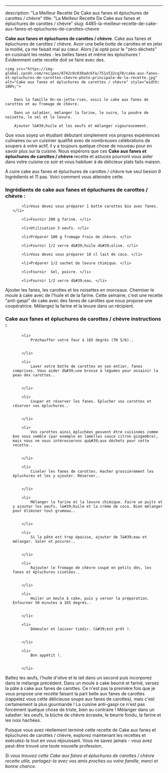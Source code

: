 ---
description: "La Meilleur Recette De Cake aux fanes et épluchures de carottes / chèvre"
title: "La Meilleur Recette De Cake aux fanes et épluchures de carottes / chèvre"
slug: 4485-la-meilleur-recette-de-cake-aux-fanes-et-epluchures-de-carottes-chevre

<p>
	<strong>Cake aux fanes et épluchures de carottes / chèvre</strong>. 
	Cake aux fanes et épluchures de carottes / chèvre. Avoir une belle botte de carottes et en jeter la moitié, ça me faisait mal au cœur. Alors j&#39;ai opté pour le &#34;zéro déchets&#34; en cuisinant les restes : les belles fanes et même les épluchures ! Évidemment cette recette doit se faire avec des.
</p>
<p>
	
	<img src="https://img-global.cpcdn.com/recipes/8742c0c038adc6fa/751x532cq70/cake-aux-fanes-et-epluchures-de-carottes-chevre-photo-principale-de-la-recette.jpg" alt="Cake aux fanes et épluchures de carottes / chèvre" style="width: 100%;">
	
	
		Dans la famille On-ne-jette-rien, voici le cake aux fanes de carottes et au fromage de chèvre.
	
		Dans un saladier, mélanger la farine, le sucre, la poudre de noisette, le sel et la levure.
	
		Ajouter l&#39;huile et les oeufs et mélanger vigoureusement.
	
</p>

Que vous soyez un étudiant débutant simplement vos propres expériences culinaires ou un cuisinier qualifié avec de nombreuses célébrations de soupers à votre actif, il y a toujours quelque chose de nouveau pour en savoir plus sur la cuisine. Nous espérons que ces <strong> Cake aux fanes et épluchures de carottes / chèvre </strong> recette et astuces pourront vous aider dans votre cuisine ce soir et vous habituer à de délicieux plats faits maison.

<!--inarticleads1-->

À cuire cake aux fanes et épluchures de carottes / chèvre tue seul besion 9 Ingrédients et 11 pas. Voici comment vous atteindre cette.

<h3>Ingrédients de cake aux fanes et épluchures de carottes / chèvre :</h3>

<ol>
	
		<li>Vous devez vous préparer 1 botte carottes bio avec fanes. </li>
	
		<li>Fournir 200 g farine. </li>
	
		<li>Utilisation 3 oeufs. </li>
	
		<li>Préparer 100 g fromage frais de chèvre. </li>
	
		<li>Fournir 1/2 verre d&#39;huile d&#39;olive. </li>
	
		<li>Vous devez vous préparer 10 cl lait de coco. </li>
	
		<li>Préparer 1/2 sachet de levure chimique. </li>
	
		<li>Fournir  Sel, poivre. </li>
	
		<li>Fournir 1/2 verre d&#39;eau. </li>
	
</ol>

Ajouter les fanes, les carottes et les noisettes en morceaux. Chemiser le moule à cake avec de l&#39;huile et de la farine. Cette semaine, c&#39;est une recette &#34;anti-gaspi&#34; de cake avec des fanes de carottes que nous propose une coopératrice. Mélangez la farine et la levure dans un récipient. 

<!--inarticleads2-->

<h3>Cake aux fanes et épluchures de carottes / chèvre instructions :</h3>

<ol>
	
		<li>
			Préchauffer votre four à 165 degrés (TH 5/6)..
			
			
		</li>
	
		<li>
			Laver votre botte de carottes en son entier, fanes comprises. Vous aider d&#39;une brosse à légumes pour assainir la peau des carottes..
			
			
		</li>
	
		<li>
			Couper et réserver les fanes. Éplucher vos carottes et réserver vos épluchures..
			
			
		</li>
	
		<li>
			Vos carottes ainsi épluchées peuvent être cuisinées comme bon vous semble (par exemple en lamelles sauce citron gingembre), mais nous ne nous intéresserons qu&#39;aux déchets pour cette recette..
			
			
		</li>
	
		<li>
			Ciseler les fanes de carottes. Hacher grossièrement les épluchures et les y ajouter. Réserver..
			
			
		</li>
	
		<li>
			Mélanger la farine et la levure chimique. Faire un puits et y ajouter les oeufs, l&#39;huile et la crème de coco. Bien mélanger pour éliminer tout grumeau..
			
			
		</li>
	
		<li>
			Si la pâte est trop épaisse, ajouter de l&#39;eau et mélanger. Saler et poivrer..
			
			
		</li>
	
		<li>
			Rajouter le fromage de chèvre coupé en petits dés, les fanes et épluchures ciselées..
			
			
		</li>
	
		<li>
			Huiler un moule à cake, puis y verser la préparation. Enfourner 50 minutes à 165 degrés..
			
			
		</li>
	
		<li>
			Démouler et laisser tiédir. C&#39;est prêt !.
			
			
		</li>
	
		<li>
			Bon appétit !.
			
			
		</li>
	
</ol>

Battez les œufs, l&#39;huile d&#39;olive et le lait dans un second puis incorporez dans le mélange précédent. Dans un moule à cake beurré et fariné, versez la pâte à cake aux fanes de carottes. Ce n&#39;est pas la première fois que je vous propose une recette faisant la part belle aux fanes de carottes (rappelez vous cette délicieuse soupe aux fanes de carottes), mais c&#39;est certainement la plus gourmande ! La cuisine anti-gaspi ce n&#39;est pas forcément quelque chose de triste, bien au contraire ! Mélanger dans un saladier: les oeufs, la bûche de chèvre écrasée, le beurre fondu, la farine et les noix hachées. 

<!--inarticleads1-->

<p>
Puisque vous avez réellement terminé cette recette de Cake aux fanes et épluchures de carottes / chèvre, explorez maintenant les recettes et exécutez-la tout en vous réjouissant. Vous ne savez jamais - vous avez peut-être trouvé une toute nouvelle profession.
</p>

<p>
<i>Si vous trouvez cette Cake aux fanes et épluchures de carottes / chèvre recette utile, partagez-la avec vos amis proches ou votre famille, merci et bonne chance.</i>
</p>
